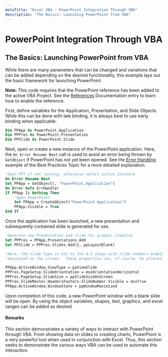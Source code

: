 ```yaml
---
metaTitle: "Excel VBA - PowerPoint Integration Through VBA"
description: "The Basics: Launching PowerPoint from VBA"
---
```


# PowerPoint Integration Through VBA



## The Basics: Launching PowerPoint from VBA


While there are many parameters that can be changed and variations that can be added depending on the desired functionality, this example lays out the basic framework for launching PowerPoint.

> 
**Note:** This code requires that the PowerPoint reference has been added to the active VBA Project.  See the [References](http://stackoverflow.com/documentation/excel-vba/777/introduction-to-excel-vba/6489/adding-a-new-object-library-reference#t=201607220850379525533) Documentation entry to learn how to enable the reference.


First, define variables for the Application, Presentation, and Slide Objects.  While this can be done with late binding, it is always best to use early binding when applicable.

```vb
Dim PPApp As PowerPoint.Application
Dim PPPres As PowerPoint.Presentation
Dim PPSlide As PowerPoint.Slide

```

Next, open or create a new instance of the PowerPoint application.  Here, the `On Error Resume Next` call is used to avoid an error being thrown by `GetObject` if PowerPoint has not yet been opened.  See the [Error Handling](http://stackoverflow.com/documentation/excel-vba/1107/vba-best-practices/5411/error-handling#t=201607220853263117281) example of the Best Practices Topic for a more detailed explanation.

```vb
'Open PPT if not running, otherwise select active instance
On Error Resume Next
Set PPApp = GetObject(, "PowerPoint.Application")
On Error GoTo ErrHandler
If PPApp Is Nothing Then
    'Open PowerPoint
    Set PPApp = CreateObject("PowerPoint.Application")
    PPApp.Visible = True
End If

```

Once the application has been launched, a new presentation and subsequently contained slide is generated for use.

```vb
'Generate new Presentation and slide for graphic creation
Set PPPres = PPApp.Presentations.Add
Set PPSlide = PPPres.Slides.Add(1, ppLayoutBlank)

'Here, the slide type is set to the 4:3 shape with slide numbers enabled and the window 
'maximized on the screen.  These properties can, of course, be altered as needed

PPApp.ActiveWindow.ViewType = ppViewSlide
PPPres.PageSetup.SlideOrientation = msoOrientationHorizontal
PPPres.PageSetup.SlideSize = ppSlideSizeOnScreen
PPPres.SlideMaster.HeadersFooters.SlideNumber.Visible = msoTrue
PPApp.ActiveWindow.WindowState = ppWindowMaximized

```

Upon completion of this code, a new PowerPoint window with a blank slide will be open.  By using the object variables, shapes, text, graphics, and excel ranges can be added as desired



#### Remarks


This section demonstrates a variety of ways to interact with PowerPoint through VBA.  From showing data on slides to creating charts, PowerPoint is a very powerful tool when used in conjunction with Excel.  Thus, this section seeks to demonstrate the various ways VBA can be used to automate this interaction.

